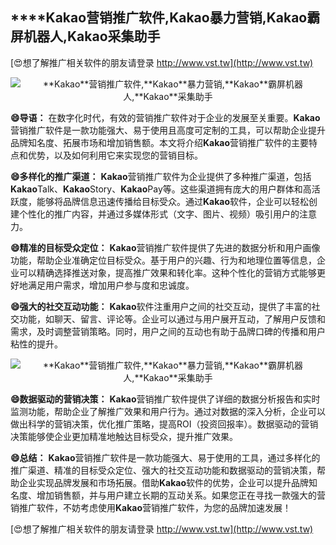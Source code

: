 ## ****Kakao**营销推广软件,**Kakao**暴力营销,**Kakao**霸屏机器人,**Kakao**采集助手**

[😍想了解推广相关软件的朋友请登录 http://www.vst.tw](http://www.vst.tw)

 <center><img src="https://vst.tw/MP4/tuiguang/png/0.png" alt="**Kakao**营销推广软件,**Kakao**暴力营销,**Kakao**霸屏机器人,**Kakao**采集助手"></center>

**😄导语：**
在数字化时代，有效的营销推广软件对于企业的发展至关重要。**Kakao**营销推广软件是一款功能强大、易于使用且高度可定制的工具，可以帮助企业提升品牌知名度、拓展市场和增加销售额。本文将介绍**Kakao**营销推广软件的主要特点和优势，以及如何利用它来实现您的营销目标。

**😄多样化的推广渠道：**
**Kakao**营销推广软件为企业提供了多种推广渠道，包括**Kakao**Talk、**Kakao**Story、**Kakao**Pay等。这些渠道拥有庞大的用户群体和高活跃度，能够将品牌信息迅速传播给目标受众。通过**Kakao**软件，企业可以轻松创建个性化的推广内容，并通过多媒体形式（文字、图片、视频）吸引用户的注意力。

**😄精准的目标受众定位：**
**Kakao**营销推广软件提供了先进的数据分析和用户画像功能，帮助企业准确定位目标受众。基于用户的兴趣、行为和地理位置等信息，企业可以精确选择推送对象，提高推广效果和转化率。这种个性化的营销方式能够更好地满足用户需求，增加用户参与度和忠诚度。

**😄强大的社交互动功能：**
**Kakao**软件注重用户之间的社交互动，提供了丰富的社交功能，如聊天、留言、评论等。企业可以通过与用户展开互动，了解用户反馈和需求，及时调整营销策略。同时，用户之间的互动也有助于品牌口碑的传播和用户粘性的提升。

 <center><img src="https://vst.tw/MP4/tuiguang/png/1.png" alt="**Kakao**营销推广软件,**Kakao**暴力营销,**Kakao**霸屏机器人,**Kakao**采集助手"></center>

**😄数据驱动的营销决策：**
**Kakao**营销推广软件提供了详细的数据分析报告和实时监测功能，帮助企业了解推广效果和用户行为。通过对数据的深入分析，企业可以做出科学的营销决策，优化推广策略，提高ROI（投资回报率）。数据驱动的营销决策能够使企业更加精准地触达目标受众，提升推广效果。

**😄总结：**
**Kakao**营销推广软件是一款功能强大、易于使用的工具，通过多样化的推广渠道、精准的目标受众定位、强大的社交互动功能和数据驱动的营销决策，帮助企业实现品牌发展和市场拓展。借助**Kakao**软件的优势，企业可以提升品牌知名度、增加销售额，并与用户建立长期的互动关系。如果您正在寻找一款强大的营销推广软件，不妨考虑使用**Kakao**营销推广软件，为您的品牌加速发展！

[😍想了解推广相关软件的朋友请登录 http://www.vst.tw](http://www.vst.tw)




